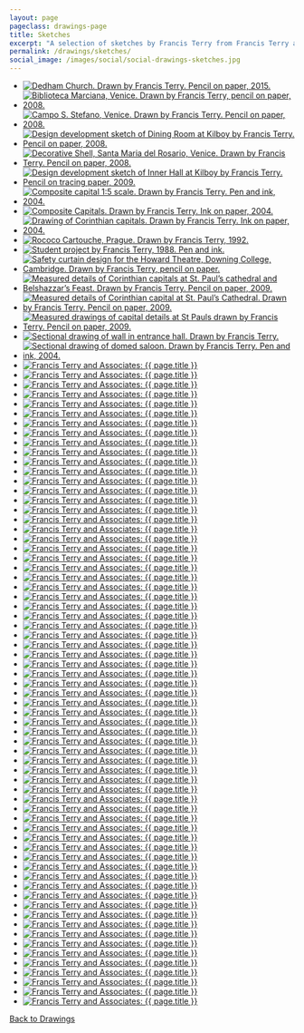 ```yaml
---
layout: page
pageclass: drawings-page
title: Sketches
excerpt: "A selection of sketches by Francis Terry from Francis Terry and Associates architects. Subjects include Dedham Church, Biblioteca Marciana, Campo S. Stefano and St. Paul’s Cathedral among others."
permalink: /drawings/sketches/
social_image: /images/social/social-drawings-sketches.jpg
---
```


<ul class="list">

<li class="third">
<a class="fancybox" rel="group" href="/images/drawings/ft_dedham_church.jpg" title="Dedham Church. Drawn by Francis Terry. Pencil on paper, 2015.">
<img class="lazy" src="/images/drawings/thumbs/ft_dedham_church.jpg" alt="Dedham Church. Drawn by Francis Terry. Pencil on paper, 2015." />
</a>
</li>

<li class="third">
<a class="fancybox" rel="group" href="/images/drawings/ftsketches_image1.jpg" title="Biblioteca Marciana, Venice. Drawn by Francis Terry, pencil on paper, 2008.">
<img class="lazy" src="/images/drawings/thumbs/ftsketches_image1.jpg" alt="Biblioteca Marciana, Venice. Drawn by Francis Terry, pencil on paper, 2008." />
</a>
</li>

<li class="third">
<a class="fancybox" rel="group" href="/images/drawings/ftsketches_image7.jpg" title="Campo S. Stefano, Venice. Drawn by Francis Terry. Pencil on paper, 2008.">
<img class="lazy" src="/images/drawings/thumbs/ftsketches_image7.jpg" alt="Campo S. Stefano, Venice. Drawn by Francis Terry. Pencil on paper, 2008." />
</a>
</li>

<li class="third">
<a class="fancybox" rel="group" href="/images/drawings/dec15_23.jpg" title="Design development sketch of Dining Room at Kilboy by Francis Terry. Pencil on paper, 2008.">
<img class="lazy" src="/images/drawings/thumbs/dec15_23.jpg" alt="Design development sketch of Dining Room at Kilboy by Francis Terry. Pencil on paper, 2008." />
</a>
</li>

<li class="third">
<a class="fancybox" rel="group" href="/images/drawings/ftsketches_image8.jpg" title="Decorative Shell, Santa Maria del Rosario, Venice. Drawn by Francis Terry. Pencil on paper, 2008.">
<img class="lazy" src="/images/drawings/thumbs/ftsketches_image8.jpg" alt="Decorative Shell, Santa Maria del Rosario, Venice. Drawn by Francis Terry. Pencil on paper, 2008." />
</a>
</li>

<li class="third">
<a class="fancybox" rel="group" href="/images/drawings/dec15_28.jpg" title="Design development sketch of Inner Hall at Kilboy by Francis Terry. Pencil on tracing paper, 2009.">
<img class="lazy" src="/images/drawings/thumbs/dec15_28.jpg" alt="Design development sketch of Inner Hall at Kilboy by Francis Terry. Pencil on tracing paper, 2009." />
</a>
</li>

<li class="third">
<a class="fancybox" rel="group" href="/images/drawings/ftsketches_image6.jpg" title="Composite capital 1:5 scale. Drawn by Francis Terry. Pen and ink, 2004.">
<img class="lazy" src="/images/drawings/thumbs/ftsketches_image6.jpg" alt="Composite capital 1:5 scale. Drawn by Francis Terry. Pen and ink, 2004." />
</a>
</li>

<li class="third">
<a class="fancybox" rel="group" href="/images/drawings/ftsketches_image4.jpg" title="Composite Capitals. Drawn by Francis Terry. Ink on paper, 2004.">
<img class="lazy" src="/images/drawings/thumbs/ftsketches_image4.jpg" alt="Composite Capitals. Drawn by Francis Terry. Ink on paper, 2004." />
</a>
</li>

<li class="third">
<a class="fancybox" rel="group" href="/images/drawings/ftsketches_image5.jpg" title="Drawing of Corinthian capitals. Drawn by Francis Terry. Ink on paper, 2004.">
<img class="lazy" src="/images/drawings/thumbs/ftsketches_image5.jpg" alt="Drawing of Corinthian capitals. Drawn by Francis Terry. Ink on paper, 2004." />
</a>
</li>

<li class="third">
<a class="fancybox" rel="group" href="/images/essays/sketching-with-my-father/s-nicholas-prague-ft.jpg" title="Rococo Cartouche, Prague. Drawn by Francis Terry, 1992.">
<img class="lazy" src="/images/drawings/thumbs/s-nicholas-prague-ft.jpg" alt="Rococo Cartouche, Prague. Drawn by Francis Terry, 1992." />
</a>
</li>

<li class="third">
<a class="fancybox" rel="group" href="/images/drawings/shower-design.jpg" title="Student project by Francis Terry, 1988. Pen and ink.">
<img class="lazy" src="/images/drawings/thumbs/shower-design.jpg" alt="Student project by Francis Terry, 1988. Pen and ink." />
</a>
</li>

<li class="third">
<a class="fancybox" rel="group" href="/images/drawings/threeclassicists_image3.jpg" title="Safety curtain design for the Howard Theatre, Downing College, Cambridge. Drawn by Francis Terry, pencil on paper.">
<img class="lazy" src="/images/drawings/thumbs/threeclassicists_image3.jpg" alt="Safety curtain design for the Howard Theatre, Downing College, Cambridge. Drawn by Francis Terry, pencil on paper." />
</a>
</li>

<li class="third">
<a class="fancybox" rel="group" href="/images/drawings/dec15_06.jpg" title="Measured details of Corinthian capitals at St. Paul’s cathedral and Belshazzar’s Feast. Drawn by Francis Terry. Pencil on paper, 2009.">
<img class="lazy" src="/images/drawings/thumbs/dec15_06.jpg" alt="Measured details of Corinthian capitals at St. Paul’s cathedral and Belshazzar’s Feast. Drawn by Francis Terry. Pencil on paper, 2009." />
</a>
</li>

<li class="third">
<a class="fancybox" rel="group" href="/images/drawings/dec15_07.jpg" title="Measured details of Corinthian capital at St. Paul’s Cathedral. Drawn by Francis Terry. Pencil on paper, 2009.">
<img class="lazy" src="/images/drawings/thumbs/dec15_07.jpg" alt="Measured details of Corinthian capital at St. Paul’s Cathedral. Drawn by Francis Terry. Pencil on paper, 2009." />
</a>
</li>

<li class="third">
<a class="fancybox" rel="group" href="/images/drawings/dec15_37.jpg" title="Measured drawings of capital details at St Pauls drawn by Francis Terry. Pencil on paper, 2009.">
<img class="lazy" src="/images/drawings/thumbs/dec15_37.jpg" alt="Measured drawings of capital details at St Pauls drawn by Francis Terry. Pencil on paper, 2009." />
</a>
</li>

<li class="third">
<a class="fancybox" rel="group" href="/images/drawings/ftsketches_image2.jpg" title="Sectional drawing of wall in entrance hall. Drawn by Francis Terry.">
<img class="lazy" src="/images/drawings/thumbs/ftsketches_image2.jpg" alt="Sectional drawing of wall in entrance hall. Drawn by Francis Terry." />
</a>
</li>

<li class="third">
<a class="fancybox" rel="group" href="/images/drawings/ftsketches_image3.jpg" title="Sectional drawing of domed saloon. Drawn by Francis Terry. Pen and ink, 2004.">
<img class="lazy" src="/images/drawings/thumbs/ftsketches_image3.jpg" alt="Sectional drawing of domed saloon. Drawn by Francis Terry. Pen and ink, 2004." />
</a>
</li>

<li class="third">
<a class="fancybox" rel="group" href="/images/drawings/fta-202002-001.jpg">
<img class="lazy" src="/images/drawings/thumbs/fta-202002-001.jpg" alt="Francis Terry and Associates: {{ page.title }}" />
</a>
</li>

<li class="third">
<a class="fancybox" rel="group" href="/images/drawings/fta-202002-002.jpg">
<img class="lazy" src="/images/drawings/thumbs/fta-202002-002.jpg" alt="Francis Terry and Associates: {{ page.title }}" />
</a>
</li>

<li class="third">
<a class="fancybox" rel="group" href="/images/drawings/fta-202002-003.jpg">
<img class="lazy" src="/images/drawings/thumbs/fta-202002-003.jpg" alt="Francis Terry and Associates: {{ page.title }}" />
</a>
</li>

<li class="third">
<a class="fancybox" rel="group" href="/images/drawings/fta-202002-004.jpg">
<img class="lazy" src="/images/drawings/thumbs/fta-202002-004.jpg" alt="Francis Terry and Associates: {{ page.title }}" />
</a>
</li>

<li class="third">
<a class="fancybox" rel="group" href="/images/drawings/fta-202002-005.jpg">
<img class="lazy" src="/images/drawings/thumbs/fta-202002-005.jpg" alt="Francis Terry and Associates: {{ page.title }}" />
</a>
</li>

<li class="third">
<a class="fancybox" rel="group" href="/images/drawings/fta-202002-006.jpg">
<img class="lazy" src="/images/drawings/thumbs/fta-202002-006.jpg" alt="Francis Terry and Associates: {{ page.title }}" />
</a>
</li>

<li class="third">
<a class="fancybox" rel="group" href="/images/drawings/fta-202002-069.jpg">
<img class="lazy" src="/images/drawings/thumbs/fta-202002-069.jpg" alt="Francis Terry and Associates: {{ page.title }}" />
</a>
</li>

<li class="third">
<a class="fancybox" rel="group" href="/images/drawings/fta-202002-012.jpg">
<img class="lazy" src="/images/drawings/thumbs/fta-202002-012.jpg" alt="Francis Terry and Associates: {{ page.title }}" />
</a>
</li>

<li class="third">
<a class="fancybox" rel="group" href="/images/drawings/fta-202002-011.jpg">
<img class="lazy" src="/images/drawings/thumbs/fta-202002-011.jpg" alt="Francis Terry and Associates: {{ page.title }}" />
</a>
</li>

<li class="third">
<a class="fancybox" rel="group" href="/images/drawings/fta-202002-013.jpg">
<img class="lazy" src="/images/drawings/thumbs/fta-202002-013.jpg" alt="Francis Terry and Associates: {{ page.title }}" />
</a>
</li>

<li class="third">
<a class="fancybox" rel="group" href="/images/drawings/fta-202002-014.jpg">
<img class="lazy" src="/images/drawings/thumbs/fta-202002-014.jpg" alt="Francis Terry and Associates: {{ page.title }}" />
</a>
</li>

<li class="third">
<a class="fancybox" rel="group" href="/images/drawings/fta-202002-015.jpg">
<img class="lazy" src="/images/drawings/thumbs/fta-202002-015.jpg" alt="Francis Terry and Associates: {{ page.title }}" />
</a>
</li>

<li class="third">
<a class="fancybox" rel="group" href="/images/drawings/fta-202002-016.jpg">
<img class="lazy" src="/images/drawings/thumbs/fta-202002-016.jpg" alt="Francis Terry and Associates: {{ page.title }}" />
</a>
</li>

<li class="third">
<a class="fancybox" rel="group" href="/images/drawings/fta-202002-017.jpg">
<img class="lazy" src="/images/drawings/thumbs/fta-202002-017.jpg" alt="Francis Terry and Associates: {{ page.title }}" />
</a>
</li>

<li class="third">
<a class="fancybox" rel="group" href="/images/drawings/fta-202002-018.jpg">
<img class="lazy" src="/images/drawings/thumbs/fta-202002-018.jpg" alt="Francis Terry and Associates: {{ page.title }}" />
</a>
</li>

<li class="third">
<a class="fancybox" rel="group" href="/images/drawings/fta-202002-019.jpg">
<img class="lazy" src="/images/drawings/thumbs/fta-202002-019.jpg" alt="Francis Terry and Associates: {{ page.title }}" />
</a>
</li>

<li class="third">
<a class="fancybox" rel="group" href="/images/drawings/fta-202002-020.jpg">
<img class="lazy" src="/images/drawings/thumbs/fta-202002-020.jpg" alt="Francis Terry and Associates: {{ page.title }}" />
</a>
</li>

<li class="third">
<a class="fancybox" rel="group" href="/images/drawings/fta-202002-021.jpg">
<img class="lazy" src="/images/drawings/thumbs/fta-202002-021.jpg" alt="Francis Terry and Associates: {{ page.title }}" />
</a>
</li>

<li class="third">
<a class="fancybox" rel="group" href="/images/drawings/fta-202002-051.jpg">
<img class="lazy" src="/images/drawings/thumbs/fta-202002-051.jpg" alt="Francis Terry and Associates: {{ page.title }}" />
</a>
</li>

<li class="third">
<a class="fancybox" rel="group" href="/images/drawings/fta-202002-022.jpg">
<img class="lazy" src="/images/drawings/thumbs/fta-202002-022.jpg" alt="Francis Terry and Associates: {{ page.title }}" />
</a>
</li>

<li class="third">
<a class="fancybox" rel="group" href="/images/drawings/fta-202002-054.jpg">
<img class="lazy" src="/images/drawings/thumbs/fta-202002-054.jpg" alt="Francis Terry and Associates: {{ page.title }}" />
</a>
</li>

<li class="third">
<a class="fancybox" rel="group" href="/images/drawings/fta-202002-023.jpg">
<img class="lazy" src="/images/drawings/thumbs/fta-202002-023.jpg" alt="Francis Terry and Associates: {{ page.title }}" />
</a>
</li>

<li class="third">
<a class="fancybox" rel="group" href="/images/drawings/fta-202002-024.jpg">
<img class="lazy" src="/images/drawings/thumbs/fta-202002-024.jpg" alt="Francis Terry and Associates: {{ page.title }}" />
</a>
</li>

<li class="third">
<a class="fancybox" rel="group" href="/images/drawings/fta-202002-025.jpg">
<img class="lazy" src="/images/drawings/thumbs/fta-202002-025.jpg" alt="Francis Terry and Associates: {{ page.title }}" />
</a>
</li>

<li class="third">
<a class="fancybox" rel="group" href="/images/drawings/fta-202002-026.jpg">
<img class="lazy" src="/images/drawings/thumbs/fta-202002-026.jpg" alt="Francis Terry and Associates: {{ page.title }}" />
</a>
</li>

<li class="third">
<a class="fancybox" rel="group" href="/images/drawings/fta-202002-027.jpg">
<img class="lazy" src="/images/drawings/thumbs/fta-202002-027.jpg" alt="Francis Terry and Associates: {{ page.title }}" />
</a>
</li>

<li class="third">
<a class="fancybox" rel="group" href="/images/drawings/fta-202002-029.jpg">
<img class="lazy" src="/images/drawings/thumbs/fta-202002-029.jpg" alt="Francis Terry and Associates: {{ page.title }}" />
</a>
</li>

<li class="third">
<a class="fancybox" rel="group" href="/images/drawings/fta-202002-028.jpg">
<img class="lazy" src="/images/drawings/thumbs/fta-202002-028.jpg" alt="Francis Terry and Associates: {{ page.title }}" />
</a>
</li>

<li class="third">
<a class="fancybox" rel="group" href="/images/drawings/fta-202002-034.jpg">
<img class="lazy" src="/images/drawings/thumbs/fta-202002-034.jpg" alt="Francis Terry and Associates: {{ page.title }}" />
</a>
</li>

<li class="third">
<a class="fancybox" rel="group" href="/images/drawings/fta-202002-035.jpg">
<img class="lazy" src="/images/drawings/thumbs/fta-202002-035.jpg" alt="Francis Terry and Associates: {{ page.title }}" />
</a>
</li>

<li class="third">
<a class="fancybox" rel="group" href="/images/drawings/fta-202002-037.jpg">
<img class="lazy" src="/images/drawings/thumbs/fta-202002-037.jpg" alt="Francis Terry and Associates: {{ page.title }}" />
</a>
</li>

<li class="third">
<a class="fancybox" rel="group" href="/images/drawings/fta-202002-038.jpg">
<img class="lazy" src="/images/drawings/thumbs/fta-202002-038.jpg" alt="Francis Terry and Associates: {{ page.title }}" />
</a>
</li>

<li class="third">
<a class="fancybox" rel="group" href="/images/drawings/fta-202002-039.jpg">
<img class="lazy" src="/images/drawings/thumbs/fta-202002-039.jpg" alt="Francis Terry and Associates: {{ page.title }}" />
</a>
</li>

<li class="third">
<a class="fancybox" rel="group" href="/images/drawings/fta-202002-047.jpg">
<img class="lazy" src="/images/drawings/thumbs/fta-202002-047.jpg" alt="Francis Terry and Associates: {{ page.title }}" />
</a>
</li>

<li class="third">
<a class="fancybox" rel="group" href="/images/drawings/fta-202002-041.jpg">
<img class="lazy" src="/images/drawings/thumbs/fta-202002-041.jpg" alt="Francis Terry and Associates: {{ page.title }}" />
</a>
</li>

<li class="third">
<a class="fancybox" rel="group" href="/images/drawings/fta-202002-045.jpg">
<img class="lazy" src="/images/drawings/thumbs/fta-202002-045.jpg" alt="Francis Terry and Associates: {{ page.title }}" />
</a>
</li>

<li class="third">
<a class="fancybox" rel="group" href="/images/drawings/fta-202002-046.jpg">
<img class="lazy" src="/images/drawings/thumbs/fta-202002-046.jpg" alt="Francis Terry and Associates: {{ page.title }}" />
</a>
</li>

<li class="third">
<a class="fancybox" rel="group" href="/images/drawings/fta-202002-048.jpg">
<img class="lazy" src="/images/drawings/thumbs/fta-202002-048.jpg" alt="Francis Terry and Associates: {{ page.title }}" />
</a>
</li>

<li class="third">
<a class="fancybox" rel="group" href="/images/drawings/fta-202002-052.jpg">
<img class="lazy" src="/images/drawings/thumbs/fta-202002-052.jpg" alt="Francis Terry and Associates: {{ page.title }}" />
</a>
</li>

<li class="third">
<a class="fancybox" rel="group" href="/images/drawings/fta-202002-053.jpg">
<img class="lazy" src="/images/drawings/thumbs/fta-202002-053.jpg" alt="Francis Terry and Associates: {{ page.title }}" />
</a>
</li>

<li class="third">
<a class="fancybox" rel="group" href="/images/drawings/fta-202002-007.jpg">
<img class="lazy" src="/images/drawings/thumbs/fta-202002-007.jpg" alt="Francis Terry and Associates: {{ page.title }}" />
</a>
</li>

<li class="third">
<a class="fancybox" rel="group" href="/images/drawings/fta-202002-008.jpg">
<img class="lazy" src="/images/drawings/thumbs/fta-202002-008.jpg" alt="Francis Terry and Associates: {{ page.title }}" />
</a>
</li>

<li class="third">
<a class="fancybox" rel="group" href="/images/drawings/fta-202002-009.jpg">
<img class="lazy" src="/images/drawings/thumbs/fta-202002-009.jpg" alt="Francis Terry and Associates: {{ page.title }}" />
</a>
</li>

<li class="third">
<a class="fancybox" rel="group" href="/images/drawings/fta-202002-050.jpg">
<img class="lazy" src="/images/drawings/thumbs/fta-202002-050.jpg" alt="Francis Terry and Associates: {{ page.title }}" />
</a>
</li>

<li class="third">
<a class="fancybox" rel="group" href="/images/drawings/fta-202002-055.jpg">
<img class="lazy" src="/images/drawings/thumbs/fta-202002-055.jpg" alt="Francis Terry and Associates: {{ page.title }}" />
</a>
</li>

<li class="third">
<a class="fancybox" rel="group" href="/images/drawings/fta-202002-010.jpg">
<img class="lazy" src="/images/drawings/thumbs/fta-202002-010.jpg" alt="Francis Terry and Associates: {{ page.title }}" />
</a>
</li>

<li class="third">
<a class="fancybox" rel="group" href="/images/drawings/fta-202002-056.jpg">
<img class="lazy" src="/images/drawings/thumbs/fta-202002-056.jpg" alt="Francis Terry and Associates: {{ page.title }}" />
</a>
</li>

<li class="third">
<a class="fancybox" rel="group" href="/images/drawings/fta-202002-057.jpg">
<img class="lazy" src="/images/drawings/thumbs/fta-202002-057.jpg" alt="Francis Terry and Associates: {{ page.title }}" />
</a>
</li>

<li class="third">
<a class="fancybox" rel="group" href="/images/drawings/fta-202002-058.jpg">
<img class="lazy" src="/images/drawings/thumbs/fta-202002-058.jpg" alt="Francis Terry and Associates: {{ page.title }}" />
</a>
</li>

<li class="third">
<a class="fancybox" rel="group" href="/images/drawings/fta-202002-059.jpg">
<img class="lazy" src="/images/drawings/thumbs/fta-202002-059.jpg" alt="Francis Terry and Associates: {{ page.title }}" />
</a>
</li>

<li class="third">
<a class="fancybox" rel="group" href="/images/drawings/fta-202002-060.jpg">
<img class="lazy" src="/images/drawings/thumbs/fta-202002-060.jpg" alt="Francis Terry and Associates: {{ page.title }}" />
</a>
</li>

<li class="third">
<a class="fancybox" rel="group" href="/images/drawings/fta-202002-061.jpg">
<img class="lazy" src="/images/drawings/thumbs/fta-202002-061.jpg" alt="Francis Terry and Associates: {{ page.title }}" />
</a>
</li>

<li class="third">
<a class="fancybox" rel="group" href="/images/drawings/fta-202002-062.jpg">
<img class="lazy" src="/images/drawings/thumbs/fta-202002-062.jpg" alt="Francis Terry and Associates: {{ page.title }}" />
</a>
</li>

<li class="third">
<a class="fancybox" rel="group" href="/images/drawings/fta-202002-063.jpg">
<img class="lazy" src="/images/drawings/thumbs/fta-202002-063.jpg" alt="Francis Terry and Associates: {{ page.title }}" />
</a>
</li>

<li class="third">
<a class="fancybox" rel="group" href="/images/drawings/fta-202002-064.jpg">
<img class="lazy" src="/images/drawings/thumbs/fta-202002-064.jpg" alt="Francis Terry and Associates: {{ page.title }}" />
</a>
</li>

<li class="third">
<a class="fancybox" rel="group" href="/images/drawings/fta-202002-065.jpg">
<img class="lazy" src="/images/drawings/thumbs/fta-202002-065.jpg" alt="Francis Terry and Associates: {{ page.title }}" />
</a>
</li>

<li class="third">
<a class="fancybox" rel="group" href="/images/drawings/fta-202002-066.jpg">
<img class="lazy" src="/images/drawings/thumbs/fta-202002-066.jpg" alt="Francis Terry and Associates: {{ page.title }}" />
</a>
</li>

<li class="third">
<a class="fancybox" rel="group" href="/images/drawings/fta-202002-067.jpg">
<img class="lazy" src="/images/drawings/thumbs/fta-202002-067.jpg" alt="Francis Terry and Associates: {{ page.title }}" />
</a>
</li>

<li class="third">
<a class="fancybox" rel="group" href="/images/drawings/fta-202002-068.jpg">
<img class="lazy" src="/images/drawings/thumbs/fta-202002-068.jpg" alt="Francis Terry and Associates: {{ page.title }}" />
</a>
</li>

<li class="third">
<a class="fancybox" rel="group" href="/images/drawings/fta-202002-070.jpg">
<img class="lazy" src="/images/drawings/thumbs/fta-202002-070.jpg" alt="Francis Terry and Associates: {{ page.title }}" />
</a>
</li>

<li class="third">
<a class="fancybox" rel="group" href="/images/drawings/fta-202002-071.jpg">
<img class="lazy" src="/images/drawings/thumbs/fta-202002-071.jpg" alt="Francis Terry and Associates: {{ page.title }}" />
</a>
</li>

<li class="third">
<a class="fancybox" rel="group" href="/images/drawings/fta-202002-072.jpg">
<img class="lazy" src="/images/drawings/thumbs/fta-202002-072.jpg" alt="Francis Terry and Associates: {{ page.title }}" />
</a>
</li>

<li class="third">
<a class="fancybox" rel="group" href="/images/drawings/fta-202002-073.jpg">
<img class="lazy" src="/images/drawings/thumbs/fta-202002-073.jpg" alt="Francis Terry and Associates: {{ page.title }}" />
</a>
</li>

<li class="third">
<a class="fancybox" rel="group" href="/images/drawings/fta-202002-074.jpg">
<img class="lazy" src="/images/drawings/thumbs/fta-202002-074.jpg" alt="Francis Terry and Associates: {{ page.title }}" />
</a>
</li>

<li class="third">
<a class="fancybox" rel="group" href="/images/drawings/fta-202002-075.jpg">
<img class="lazy" src="/images/drawings/thumbs/fta-202002-075.jpg" alt="Francis Terry and Associates: {{ page.title }}" />
</a>
</li>

<li class="third">
<a class="fancybox" rel="group" href="/images/drawings/fta-202002-076.jpg">
<img class="lazy" src="/images/drawings/thumbs/fta-202002-076.jpg" alt="Francis Terry and Associates: {{ page.title }}" />
</a>
</li>

<li class="third">
<a class="fancybox" rel="group" href="/images/drawings/fta-202002-077.jpg">
<img class="lazy" src="/images/drawings/thumbs/fta-202002-077.jpg" alt="Francis Terry and Associates: {{ page.title }}" />
</a>
</li>

</ul>

<p><a href="/drawings/" class="button" alt="Sketches">Back to Drawings</a></p>